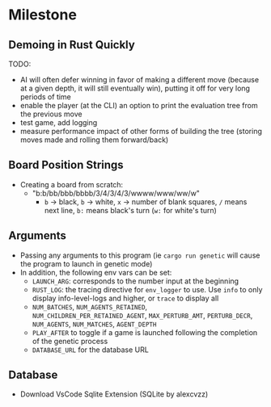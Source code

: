 # Milestone

## Demoing in Rust Quickly

TODO:

- AI will often defer winning in favor of making a different move (because at a
  given depth, it will still eventually win), putting it off for very long
  periods of time
- enable the player (at the CLI) an option to print the evaluation tree from the
  previous move
- test game, add logging
- measure performance impact of other forms of building the tree (storing moves
  made and rolling them forward/back)

## Board Position Strings

- Creating a board from scratch:
  - "b:b/bb/bbb/bbbb/3/4/3/4/3/wwww/www/ww/w"
    - `b` -> black, `b` -> white, `x` -> number of blank squares, `/` means next
      line, `b:` means black's turn (`w:` for white's turn)

## Arguments

- Passing any arguments to this program (ie `cargo run genetic` will cause the
  program to launch in genetic mode)
- In addition, the following env vars can be set:
  - `LAUNCH_ARG`: corresponds to the number input at the beginning
  - `RUST_LOG`: the tracing directive for `env_logger` to use. Use `info` to
    only display info-level-logs and higher, or `trace` to display all
  - `NUM_BATCHES`, `NUM_AGENTS_RETAINED`, `NUM_CHILDREN_PER_RETAINED_AGENT`,
    `MAX_PERTURB_AMT`, `PERTURB_DECR`, `NUM_AGENTS`, `NUM_MATCHES`,
    `AGENT_DEPTH`
  - `PLAY_AFTER` to toggle if a game is launched following the completion of the
    genetic process
  - `DATABASE_URL` for the database URL

## Database

- Download VsCode Sqlite Extension (SQLite by alexcvzz)
